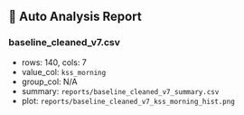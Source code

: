 ## 🧪 Auto Analysis Report

### baseline_cleaned_v7.csv
- rows: 140, cols: 7
- value_col: `kss_morning`
- group_col: N/A
- summary: `reports/baseline_cleaned_v7_summary.csv`
- plot: `reports/baseline_cleaned_v7_kss_morning_hist.png`